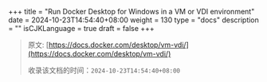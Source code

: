 +++
title = "Run Docker Desktop for Windows in a VM or VDI environment"
date = 2024-10-23T14:54:40+08:00
weight = 130
type = "docs"
description = ""
isCJKLanguage = true
draft = false
+++

> 原文: [https://docs.docker.com/desktop/vm-vdi/](https://docs.docker.com/desktop/vm-vdi/)
>
> 收录该文档的时间：`2024-10-23T14:54:40+08:00`
